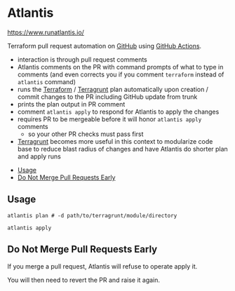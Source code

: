 # Atlantis

<https://www.runatlantis.io/>

Terraform pull request automation on [GitHub](github.md) using [GitHub Actions](github-actions.md).

- interaction is through pull request comments
- Atlantis comments on the PR with command prompts of what to type in comments
  (and even corrects you if you comment `terraform` instead of `atlantis` command)
- runs the [Terraform](terraform.md) / [Terragrunt](terragrunt.md) plan automatically upon creation / commit changes to
  the PR including GitHub update from trunk
- prints the plan output in PR comment
- comment `atlantis apply` to respond for Atlantis to apply the changes
- requires PR to be mergeable before it will honor `atlantis apply` comments
  - so your other PR checks must pass first
- [Terragrunt](terragrunt.md) becomes more useful in this context to modularize code base to reduce blast radius of
  changes and have Atlantis do shorter plan and apply runs

<!-- INDEX_START -->

- [Usage](#usage)
- [Do Not Merge Pull Requests Early](#do-not-merge-pull-requests-early)

<!-- INDEX_END -->

## Usage

```shell
atlantis plan # -d path/to/terragrunt/module/directory
```

```shell
atlantis apply
```

## Do Not Merge Pull Requests Early

If you merge a pull request, Atlantis will refuse to operate apply it.

You will then need to revert the PR and raise it again.
